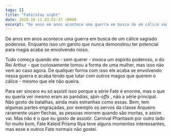 ```yaml
---
tags: []
title: "Fate/stay night"
date: 2018-10-11 03:51:37 +0000
excerpt: "De anos em anos acontece uma guerra em busca de um cálice sagrado poderoso. Enquanto isso um garoto que nunca demonstrou ter potencial para..."
---
```


De anos em anos acontece uma guerra em busca de um cálice sagrado poderoso. Enquanto isso um garoto que nunca demonstrou ter potencial para magia acaba se envolvendo nisso.

Tudo começa quando ele - sem querer - invoca um espírito poderoso, o do Rei Arthur - que curiosamente tomou a forma de uma mulher, mas isso não vem ao caso agora. De qualquer forma com isso ele acaba se envolvendo nessa guerra e acaba tendo que lutar com outros magos que querem o cálice - mesmo que ele não queira.

Para ser sincero eu só assisti isso porque a série Fate é enorme, mas o que eu queria ver mesmo eram as paródias, *spin-offs* , não a série principal. Não gosto de batalhas, ainda mais estranhas como essas. Bem, tem algumas partes engraçadas, por exemplo os servos da classe Arqueiro raramente usam flechas, as pessoas morrem quando são mortas, e assim vai. Mas não é o que eu gosto de assistir. Carnival Phantasm por outro lado foi muito bom, Fate Kaleid Prisma Illya teve alguns momentos interessantes, mas esse e outros Fate normais não gostei.